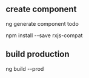 ## create component

ng generate component todo

npm install --save rxjs-compat

## build production

ng build --prod
